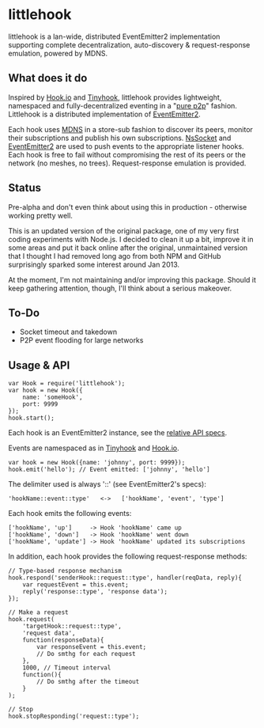 littlehook
==========

littlehook is a lan-wide, distributed EventEmitter2 implementation supporting complete decentralization, auto-discovery  &amp; request-response emulation, powered by MDNS.

What does it do
---------------

Inspired by [Hook.io](https://github.com/hookio/hook.io) and [Tinyhook](https://github.com/sergeyksv/tinyhook), littlehook provides lightweight, namespaced and fully-decentralized eventing in a "[pure p2p](http://en.wikipedia.org/wiki/Peer-to-peer#Unstructured_systems)" fashion. Littlehook is a distributed implementation of [EventEmitter2](https://github.com/hij1nx/EventEmitter2).

Each hook uses [MDNS](https://github.com/agnat/node_mdns) in a store-sub fashion to discover its peers, monitor their subscriptions and publish his own subscriptions. [NsSocket](https://github.com/nodejitsu/nssocket) and [EventEmitter2](https://github.com/hij1nx/EventEmitter2) are used to push events to the appropriate listener hooks. Each hook is free to fail without compromising the rest of its peers or the network (no meshes, no trees). Request-response emulation is provided.

Status
------

Pre-alpha and don't even think about using this in production - otherwise working pretty well.

This is an updated version of the original package, one of my very first coding experiments with Node.js. I decided to clean it up a bit, improve it in some areas and put it back online after the original, unmaintained version that I thought I had removed long ago from both NPM and GitHub surprisingly sparked some interest around Jan 2013.

At the moment, I'm not maintaining and/or improving this package. Should it keep gathering attention, though, I'll think about a serious makeover.

To-Do
-----

* Socket timeout and takedown
* P2P event flooding for large networks

Usage & API
-----------

    var Hook = require('littlehook'); 
    var hook = new Hook({
    	name: 'someHook',
        port: 9999
    });
    hook.start();

Each hook is an EventEmitter2 instance, see the [relative API specs](https://github.com/hij1nx/EventEmitter2#api). 

Events are namespaced as in [Tinyhook](https://github.com/sergeyksv/tinyhook) and [Hook.io](https://github.com/hookio/hook.io).

    var hook = new Hook({name: 'johnny', port: 9999});
    hook.emit('hello'); // Event emitted: ['johnny', 'hello']

The delimiter used is always '::' (see EventEmitter2's specs):

    'hookName::event::type'   <->   ['hookName', 'event', 'type'] 

Each hook emits the following events:

    ['hookName', 'up']     -> Hook 'hookName' came up
    ['hookName', 'down']   -> Hook 'hookName' went down
    ['hookName', 'update'] -> Hook 'hookName' updated its subscriptions

In addition, each hook provides the following request-response methods:

    // Type-based response mechanism
    hook.respond('senderHook::request::type', handler(reqData, reply){
    	var requestEvent = this.event;
        reply('response::type', 'response data');
    });
    
    // Make a request
    hook.request(
        'targetHook::request::type', 
        'request data',
        function(responseData){
        	var responseEvent = this.event;
            // Do smthg for each request
        },
        1000, // Timeout interval
        function(){
        	// Do smthg after the timeout
        }
    );
    
    // Stop
    hook.stopResponding('request::type');

